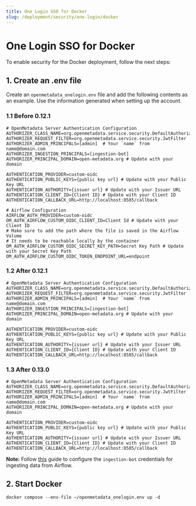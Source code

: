 ```yaml
---
title: One Login SSO for Docker
slug: /deployment/security/one-login/docker
---
```


# One Login SSO for Docker

To enable security for the Docker deployment, follow the next steps:

## 1. Create an .env file

Create an `openmetadata_onelogin.env` file and add the following contents as an example. Use the information
generated when setting up the account.

### 1.1 Before 0.12.1

```shell
# OpenMetadata Server Authentication Configuration
AUTHORIZER_CLASS_NAME=org.openmetadata.service.security.DefaultAuthorizer
AUTHORIZER_REQUEST_FILTER=org.openmetadata.service.security.JwtFilter
AUTHORIZER_ADMIN_PRINCIPALS=[admin]  # Your `name` from name@domain.com
AUTHORIZER_INGESTION_PRINCIPALS=[ingestion-bot]
AUTHORIZER_PRINCIPAL_DOMAIN=open-metadata.org # Update with your domain

AUTHENTICATION_PROVIDER=custom-oidc
AUTHENTICATION_PUBLIC_KEYS={public key url} # Update with your Public Key URL
AUTHENTICATION_AUTHORITY={issuer url} # Update with your Issuer URL
AUTHENTICATION_CLIENT_ID={Client ID} # Update with your Client ID
AUTHENTICATION_CALLBACK_URL=http://localhost:8585/callback

# Airflow Configuration
AIRFLOW_AUTH_PROVIDER=custom-oidc
OM_AUTH_AIRFLOW_CUSTOM_OIDC_CLIENT_ID=Client Id # Update with your Client ID
# Make sure to add the path where the file is saved in the Airflow Volume
# It needs to be reachable locally by the container
OM_AUTH_AIRFLOW_CUSTOM_OIDC_SECRET_KEY_PATH=Secret Key Path # Update with your Secret Key Path
OM_AUTH_AIRFLOW_CUSTOM_OIDC_TOKEN_ENDPOINT_URL=endpoint
```

### 1.2 After 0.12.1

```shell
# OpenMetadata Server Authentication Configuration
AUTHORIZER_CLASS_NAME=org.openmetadata.service.security.DefaultAuthorizer
AUTHORIZER_REQUEST_FILTER=org.openmetadata.service.security.JwtFilter
AUTHORIZER_ADMIN_PRINCIPALS=[admin]  # Your `name` from name@domain.com
AUTHORIZER_INGESTION_PRINCIPALS=[ingestion-bot]
AUTHORIZER_PRINCIPAL_DOMAIN=open-metadata.org # Update with your domain

AUTHENTICATION_PROVIDER=custom-oidc
AUTHENTICATION_PUBLIC_KEYS={public key url} # Update with your Public Key URL
AUTHENTICATION_AUTHORITY={issuer url} # Update with your Issuer URL
AUTHENTICATION_CLIENT_ID={Client ID} # Update with your Client ID
AUTHENTICATION_CALLBACK_URL=http://localhost:8585/callback
```

### 1.3 After 0.13.0

```shell
# OpenMetadata Server Authentication Configuration
AUTHORIZER_CLASS_NAME=org.openmetadata.service.security.DefaultAuthorizer
AUTHORIZER_REQUEST_FILTER=org.openmetadata.service.security.JwtFilter
AUTHORIZER_ADMIN_PRINCIPALS=[admin]  # Your `name` from name@domain.com
AUTHORIZER_PRINCIPAL_DOMAIN=open-metadata.org # Update with your domain

AUTHENTICATION_PROVIDER=custom-oidc
AUTHENTICATION_PUBLIC_KEYS={public key url} # Update with your Public Key URL
AUTHENTICATION_AUTHORITY={issuer url} # Update with your Issuer URL
AUTHENTICATION_CLIENT_ID={Client ID} # Update with your Client ID
AUTHENTICATION_CALLBACK_URL=http://localhost:8585/callback
```

**Note:** Follow [this](/how-to-guides/feature-configurations/bots) guide to configure the `ingestion-bot` credentials for
ingesting data from Airflow.

## 2. Start Docker

```commandline
docker compose --env-file ~/openmetadata_onelogin.env up -d
```
